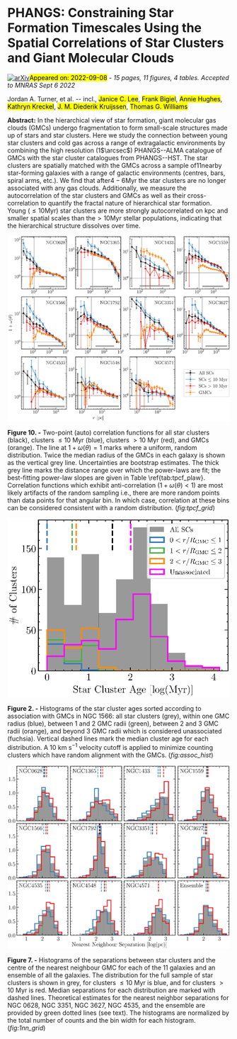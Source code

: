 <div class="macros" style="visibility:hidden;">
$\newcommand{\ensuremath}{}$
$\newcommand{\xspace}{}$
$\newcommand{\object}[1]{\texttt{#1}}$
$\newcommand{\farcs}{{.}''}$
$\newcommand{\farcm}{{.}'}$
$\newcommand{\arcsec}{''}$
$\newcommand{\arcmin}{'}$
$\newcommand{\ion}[2]{#1#2}$
$\newcommand{\textsc}[1]{\textrm{#1}}$
$\newcommand{\hl}[1]{\textrm{#1}}$
$\newcommand{\HII}{H\small{II}\normalsize }$
$\newcommand$
$\newcommand$</div>

<div class="macros" style="visibility:hidden;">
$\newcommand{$\ensuremath$}{}$
$\newcommand{$\xspace$}{}$
$\newcommand{$\object$}[1]{\texttt{#1}}$
$\newcommand{$\farcs$}{{.}''}$
$\newcommand{$\farcm$}{{.}'}$
$\newcommand{$\arcsec$}{''}$
$\newcommand{$\arcmin$}{'}$
$\newcommand{$\ion$}[2]{#1#2}$
$\newcommand{$\textsc$}[1]{\textrm{#1}}$
$\newcommand{$\hl$}[1]{\textrm{#1}}$
$\newcommand{$\HII$}{H\small{II}\normalsize }$
$\newcommand$
$\newcommand$</div>



<div id="title">

# PHANGS: Constraining Star Formation Timescales Using the Spatial Correlations of Star Clusters and Giant Molecular Clouds

</div>
<div id="comments">

[![arXiv](https://img.shields.io/badge/arXiv-2209.02872-b31b1b.svg)](https://arxiv.org/abs/2209.02872)<mark>Appeared on: 2022-09-08</mark> - _15 pages, 11 figures, 4 tables. Accepted to MNRAS Sept 6 2022_

</div>
<div id="authors">

Jordan A. Turner, et al. -- incl., <mark><mark>Janice C. Lee</mark></mark>, <mark><mark>Frank Bigiel</mark></mark>, <mark><mark>Annie Hughes</mark></mark>, <mark><mark>Kathryn Kreckel</mark></mark>, <mark><mark>J. M. Diederik Kruijssen</mark></mark>, <mark><mark>Thomas G. Williams</mark></mark>

</div>
<div id="abstract">

**Abstract:** In the hierarchical view of star formation, giant molecular gas clouds (GMCs) undergo fragmentation to form small-scale structures made up of stars and star clusters. Here we study the connection between young star clusters and cold gas across a range of extragalactic environments by combining the high resolution (1$\arcsec$) PHANGS--ALMA catalogue of GMCs with the star cluster catalogues from PHANGS--HST. The star clusters are spatially matched with the GMCs across a sample of$11$nearby star-forming galaxies with a range of galactic environments (centres, bars, spiral arms, etc.).  We find that after$4{-}6$Myr the star clusters are no longer associated with any gas clouds. Additionally, we measure the autocorrelation of the star clusters and GMCs as well as their cross-correlation to quantify the fractal nature of hierarchical star formation. Young (${\leq}10$Myr) star clusters are more strongly autocorrelated on kpc and smaller spatial scales than the$>10$Myr stellar populations, indicating that the hierarchical structure dissolves over time.

</div>

<div id="div_fig1">

<img src="tmp_2209.02872/./figures/tpcf_grid_jan15.ps" alt="Fig10" width="100%"/>

**Figure 10. -** Two-point (auto) correlation functions for all star clusters (black), clusters ${\leq}10$ Myr (blue), clusters ${>}10$ Myr (red), and GMCs (orange). The line at $1 + \omega(\theta) = 1$ marks where a uniform, random distribution. Twice the median radius of the GMCs in each galaxy is shown as the vertical grey line. Uncertainties are bootstrap estimates. The thick grey line marks the distance range over which the power-laws are fit; the best-fitting power-law slopes are given in Table \ref{tab:tpcf_plaw}. Correlation functions which exhibit anti-correlation ($1 + \omega(\theta) < 1$) are most likely artifacts of the random sampling i.e., there are more random points than data points for that angular bin. In which case, correlation at these bins can be considered consistent with a random distribution. (*fig:tpcf_grid*)

</div>
<div id="div_fig2">

<img src="tmp_2209.02872/./figures/assoc_1566.ps" alt="Fig2" width="100%"/>

**Figure 2. -** Histograms of the star cluster ages sorted according to association with GMCs in NGC 1566: all star clusters (grey), within one GMC radius (blue), between 1 and 2 GMC radii (green), between 2 and 3 GMC radii (orange), and beyond 3 GMC radii which is considered unassociated (fuchsia). Vertical dashed lines mark the median cluster age for each distribution. A $10$ km s$^{-1}$ velocity cutoff is applied to minimize counting clusters which have random alignment with the GMCs. (*fig:assoc_hist*)

</div>
<div id="div_fig3">

<img src="tmp_2209.02872/./figures/1nn_grid.ps" alt="Fig7" width="100%"/>

**Figure 7. -** Histograms of the separations between star clusters and the centre of the nearest neighbour GMC for each of the 11 galaxies and an ensemble of all the galaxies. The distribution for the full sample of star clusters is shown in grey, for clusters ${\leq}10$ Myr is blue, and for clusters ${>}10$ Myr is red. Median separations for each distribution are marked with dashed lines.  Theoretical estimates for the nearest neighbor separations for NGC 0628, NGC 3351, NGC 3627, NGC 4535, and the ensemble are provided by green dotted lines (see text).  The histograms are normalized by the total number of counts and the bin width for each histogram. (*fig:1nn_grid*)

</div>